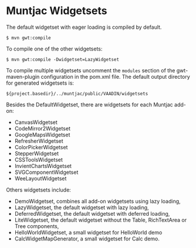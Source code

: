 Muntjac Widgetsets
==================

The default widgetset with eager loading is compiled by default.

    $ mvn gwt:compile


To compile one of the other widgetsets:

    $ mvn gwt:compile -Dwidgetset=LazyWidgetset


To compile multiple widgetsets uncomment the `modules` section of the
gwt-maven-plugin configuration in the pom.xml file. The default output
directory for generated widgetsets is:

    ${project.basedir}/../muntjac/public/VAADIN/widgetsets


Besides the DefaultWidgetset, there are widgetsets for each Muntjac add-on:

 * CanvasWidgetset
 * CodeMirror2Widgetset
 * GoogleMapsWidgetset
 * RefresherWidgetset
 * ColorPickerWidgetset
 * StepperWidgetset
 * CSSToolsWidgetset
 * InvientChartsWidgetset
 * SVGComponentWidgetset
 * WeeLayoutWidgetset


Others widgetsets include:

 * DemoWidgetset, combines all add-on widgetsets using lazy loading,
 * LazyWidgetset, the default widgetset with lazy loading,
 * DeferredWidgetset, the default widgetset with deferred loading,
 * LiteWidgetset, the default widgetset without the Table, RichTextArea
 or Tree components,
 * HelloWorldWidgetset, a small widgetset for HelloWorld demo
 * CalcWidgetMapGenerator, a small widgetset for Calc demo.
